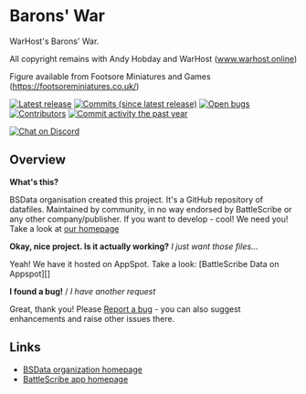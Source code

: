 Barons' War
==================

WarHost's Barons' War.  

All copyright remains with Andy Hobday and WarHost (www.warhost.online)

Figure available from Footsore Miniatures and Games (https://footsoreminiatures.co.uk/)


[![Latest release](https://img.shields.io/github/release/BSData/BaronsWar.svg?style=flat-square)](https://github.com/BSData/BaronsWar/releases/latest)
[![Commits (since latest release)](https://img.shields.io/github/commits-since/BSData/BaronsWar/latest.svg?style=flat-square)](https://github.com/BSData/BaronsWar/releases)
[![Open bugs](https://img.shields.io/github/issues/BSData/BaronsWar/bug.svg?style=flat-square&label=bugs)](https://github.com/BSData/BaronsWar/issues?q=is%3Aissue+is%3Aopen+label%3Abug)
[![Contributors](https://img.shields.io/github/contributors/BSData/BaronsWar.svg?style=flat-square)](https://github.com/BSData/BaronsWar/graphs/contributors)
[![Commit activity the past year](https://img.shields.io/github/commit-activity/y/BSData/BaronsWar.svg?style=flat-square)](https://github.com/BSData/BaronsWar/pulse/monthly)

[![Chat on Discord](https://img.shields.io/discord/558412685981777922.svg?logo=discord&style=popout-square)](https://www.bsdata.net/discord)

## Overview ##

__What's this?__

BSData organisation created this project. It's a GitHub repository of datafiles.
Maintained by community, in no way endorsed by BattleScribe or any other company/publisher. If you want
to develop - cool! We need you! Take a look at [our homepage][BSData.net]

__Okay, nice project. Is it actually working?__ _I just want those files..._

Yeah! We have it hosted on AppSpot. Take a look: [BattleScribe Data on Appspot][]

__I found a bug!__ / *I have another request*

Great, thank you! Please [Report a bug][bug report] - you can also suggest enhancements and raise other issues there.

## Links ##

* [BSData organization homepage][BSData.net]
* [BattleScribe app homepage](https://www.battlescribe.net/)

[BSData.net]: https://www.bsdata.net/
[bug report]: https://github.com/BSData/TemplateDataRepo/issues/new/choose
